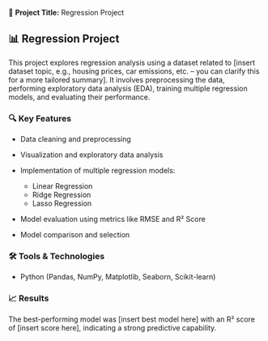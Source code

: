 📘 **Project Title:** Regression Project

## 📊 Regression Project

This project explores regression analysis using a dataset related to \[insert dataset topic, e.g., housing prices, car emissions, etc. – you can clarify this for a more tailored summary]. It involves preprocessing the data, performing exploratory data analysis (EDA), training multiple regression models, and evaluating their performance.

### 🔍 Key Features

* Data cleaning and preprocessing
* Visualization and exploratory data analysis
* Implementation of multiple regression models:

  * Linear Regression
  * Ridge Regression
  * Lasso Regression
* Model evaluation using metrics like RMSE and R² Score
* Model comparison and selection

### 🛠️ Tools & Technologies

* Python (Pandas, NumPy, Matplotlib, Seaborn, Scikit-learn)

### 📈 Results

The best-performing model was \[insert best model here] with an R² score of \[insert score here], indicating a strong predictive capability.
